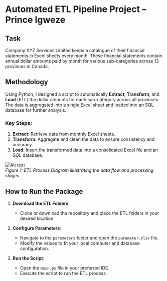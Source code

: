 # Automated ETL Pipeline Project – Prince Igweze

## Task

Company XYZ Services Limited keeps a catalogue of their financial statements in Excel sheets every month. These financial statements contain annual dollar amounts paid by month for various sub-categories across 13 provinces in Canada.

## Methodology 
 
Using Python, I designed a script to automatically **Extract**, **Transform**, and **Load** (ETL) the dollar amounts for each sub-category across all provinces. The data is aggregated into a single Excel sheet and loaded into an SQL database for further analysis.

### Key Steps:

1. **Extract**: Retrieve data from monthly Excel sheets.
2. **Transform**: Aggregate and clean the data to ensure consistency and accuracy.
3. **Load**: Insert the transformed data into a consolidated Excel file and an SQL database.

![Alt text](https://github.com/PrinceIgweze/Finance-ETL-Pipeline-/blob/main/Flowchart.png?raw=true)  
*Figure 1: ETL Process Diagram illustrating the data flow and processing stages.*

## How to Run the Package

1. **Download the ETL Folders**:
   - Clone or download the repository and place the ETL folders in your desired location.

2. **Configure Parameters**:
   - Navigate to the `parameters` folder and open the `parameter.xlsx` file.
   - Modify the values to fit your local computer and database configuration.

3. **Run the Script**:
   - Open the `main.py` file in your preferred IDE.
   - Execute the script to run the ETL process.


